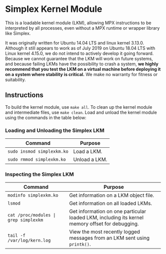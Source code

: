 # Simplex Kernel Module

This is a loadable kernel module (LKM), allowing MPX instructions to be interpreted by all processes, even without a MPX runtime or wrapper library like Simplex. 

It was originally written for Ubuntu 14.04 LTS and linux kernel 3.13.0. Although it still appears to work as of July 2019 on Ubuntu 18.04 LTS with Linux kernel 4.15.0, we do not intend to actively develop it going forward. Because we cannot guarantee that the LKM will work on future systems, and because failing LKMs have the possibility to crash a system, **we highly recommend that you test the LKM on a virtual machine before deploying it on a system where stability is critical.** We make no warranty for fitness or suitability.

## Instructions

To build the kernel module, use `make all`. To clean up the kernel module and intermediate files, use `make clean`. Load and unload the kernel module using the commands in the table below:

### Loading and Unloading the Simplex LKM

| **Command**                | **Purpose**   |
| ---------------------------| --------------|
| `sudo insmod simplexkm.ko` | Load a LKM.   |
| `sudo rmmod simplexkm.ko`  | Unload a LKM. |

### Inspecting the Simplex LKM

| **Command**                           | **Purpose**                                                                                     |
| --------------------------------------| ------------------------------------------------------------------------------------------------|
| `modinfo simplexkm.ko`                | Get information on a LKM object file.                                                           |
| `lsmod`                               | Get information on all loaded LKMs.                                                             |
| `cat /proc/modules \| grep simplexkm` | Get information on one particular loaded LKM, including its kernel memory offset for debugging. |
| `tail -f /var/log/kern.log`           | View the most recently logged messages from an LKM sent using `printk()`.                       |

